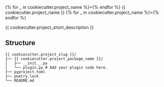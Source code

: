 {% for _ in cookiecutter.project_name %}={% endfor %}
{{ cookiecutter.project_name }}
{% for _ in cookiecutter.project_name %}={% endfor %}

{{ cookiecutter.project_short_description }}


## Structure

```
{{ cookiecutter.project_slug }}/
├── {{ cookiecutter.project_package_name }}/
│   ├── __init__.py
│   └── plugin.py # Add your plugin code here.
├── pyproject.toml
├── poetry.lock
└── README.md
```
